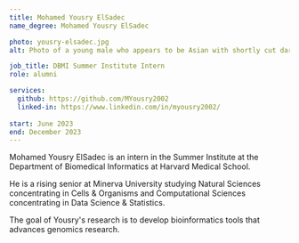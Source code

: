 ```yaml
---
title: Mohamed Yousry ElSadec
name_degree: Mohamed Yousry ElSadec

photo: yousry-elsadec.jpg 
alt: Photo of a young male who appears to be Asian with shortly cut dark curly hair and a beard. He’s wearing a purple button-up and smiling from a window into the distance. In the background we can see the location is by a body of water.

job_title: DBMI Summer Institute Intern
role: alumni

services:
  github: https://github.com/MYousry2002
  linked-in: https://www.linkedin.com/in/myousry2002/
  
start: June 2023
end: December 2023
---
```

Mohamed Yousry ElSadec is an intern in the Summer Institute at the Department of Biomedical Informatics at Harvard Medical School. 

He is a rising senior at Minerva University studying Natural Sciences concentrating in Cells & Organisms and Computational Sciences concentrating in Data Science & Statistics. 
 
The goal of Yousry's research is to develop bioinformatics tools that advances genomics research.
